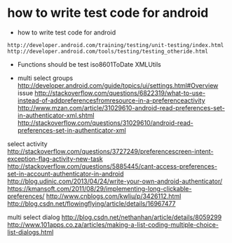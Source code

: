 # how to write test code for android

* how to write test code for android
```
http://developer.android.com/training/testing/unit-testing/index.html
http://developer.android.com/tools/testing/testing_otheride.html
```

* Functions should be test
iso8601ToDate
XMLUtils


* multi select groups
http://developer.android.com/guide/topics/ui/settings.html#Overview
issue
http://stackoverflow.com/questions/6822319/what-to-use-instead-of-addpreferencesfromresource-in-a-preferenceactivity
http://www.mzan.com/article/31029610-android-read-preferences-set-in-authenticator-xml.shtml
http://stackoverflow.com/questions/31029610/android-read-preferences-set-in-authenticator-xml

select activity
http://stackoverflow.com/questions/3727249/preferencescreen-intent-exception-flag-activity-new-task
http://stackoverflow.com/questions/5885445/cant-access-preferences-set-in-account-authenticator-in-android
http://blog.udinic.com/2013/04/24/write-your-own-android-authenticator/
https://kmansoft.com/2011/08/29/implementing-long-clickable-preferences/
http://www.cnblogs.com/kwliu/p/3426112.html
http://blog.csdn.net/flowingflying/article/details/16967477

multi select dialog
http://blog.csdn.net/nethanhan/article/details/8059299
http://www.101apps.co.za/articles/making-a-list-coding-multiple-choice-list-dialogs.html
